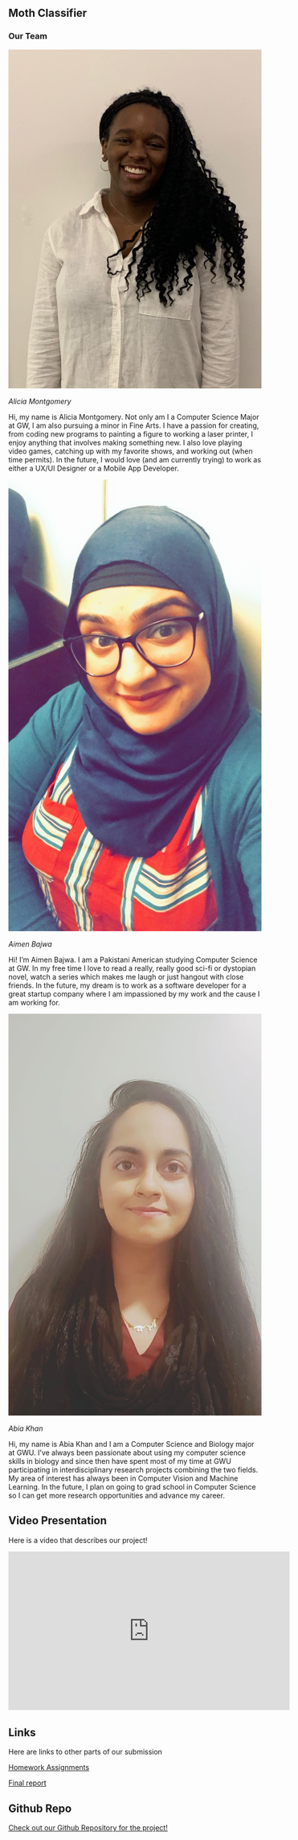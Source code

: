## Moth Classifier

### Our Team

![](/Alicia.jpeg)  

*Alicia Montgomery*  

Hi, my name is Alicia Montgomery. Not only am I a Computer Science Major at GW, I am also pursuing a minor in Fine Arts. I have a passion for creating, from coding new programs to painting a figure to working a laser printer, I enjoy anything that involves making something new. I also love playing video games, catching up with my favorite shows, and working out (when time permits). In the future, I would love (and am currently trying) to work as either a UX/UI Designer or a Mobile App Developer.   

![](/Aimen.jpg) 

*Aimen Bajwa* 

Hi! I’m Aimen Bajwa. I am a Pakistani American studying Computer Science at GW. In my free time I love to read a really, really good sci-fi or dystopian novel, watch a series which makes me laugh or just hangout with close friends. In the future, my dream is to work as a software developer for a great startup company where I am impassioned by my work and the cause I am working for.  

![](/Abia.jpg)  

*Abia Khan*  

Hi, my name is Abia Khan and I am a Computer Science and Biology major at GWU. I’ve always been passionate about using my computer science skills in biology and since then have spent most of my time at GWU participating in interdisciplinary research projects combining the two fields. My area of interest has always been in Computer Vision and Machine Learning. In the future, I plan on going to grad school in Computer Science so I can get more research opportunities and advance my career.

## Video Presentation  
Here is a video that describes our project!  

<iframe width="560" height="315" src="https://www.youtube.com/embed/ZHwfJL2Lank" frameborder="0" allow="accelerometer; autoplay; encrypted-media; gyroscope; picture-in-picture" allowfullscreen></iframe>

## Links  
Here are links to other parts of our submission  

[Homework Assignments](https://drive.google.com/drive/folders/1bS1sTLoHldVg0ZDeg_rIeP9Nu7pAmz1l?usp=sharing)

[Final report](https://docs.google.com/document/d/1QgC9O-KaOpGOiQda_yB9nuu0eCot8VzggyFn-r9iwNA/edit?usp=sharing)

## Github Repo

[Check out our Github Repository for the project!](https://github.com/gw-cs-sd/sd-20-bajwa-khan-montgomery)


